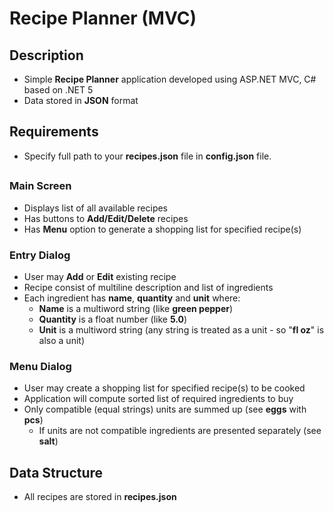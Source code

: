 # Recipe Planner (MVC)

## Description
- Simple **Recipe Planner** application developed using ASP.NET MVC, C# based on .NET 5
- Data stored in **JSON** format

## Requirements
- Specify full path to your **recipes.json** file in **config.json** file.
##

### Main Screen
- Displays list of all available recipes
- Has buttons to **Add/Edit/Delete** recipes
- Has **Menu** option to generate a shopping list for specified recipe(s)

### Entry Dialog
- User may **Add** or **Edit** existing recipe
- Recipe consist of multiline description and list of ingredients
- Each ingredient has **name**, **quantity** and **unit** where:
  - **Name** is a multiword string (like **green pepper**)
  - **Quantity** is a float number (like **5.0**)
  - **Unit** is a multiword string (any string is treated as a unit - so "**fl oz**" is also a unit)
  
### Menu Dialog
- User may create a shopping list for specified recipe(s) to be cooked
- Application will compute sorted list of required ingredients to buy
- Only compatible (equal strings) units are summed up (see **eggs** with **pcs**)
  - If units are not compatible ingredients are presented separately (see **salt**)

## Data Structure
- All recipes are stored in **recipes.json**
